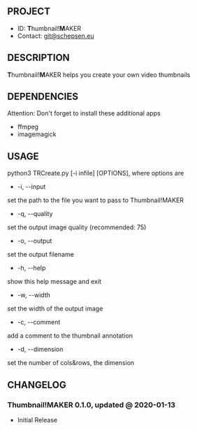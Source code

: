 ## PROJECT ##

* ID: **T**humbnail!**M**AKER
* Contact: git@schepsen.eu

## DESCRIPTION ##

**T**humbnail!**M**AKER helps you create your own video thumbnails

## DEPENDENCIES ##

Attention: Don't forget to install these additional apps

* ffmpeg
* imagemagick

## USAGE ##

python3 TRCreate.py [-i infile] [OPTIONS], where options are

* -i, --input

set the path to the file you want to pass to Thumbnail!MAKER

* -q, --quality

set the output image quality (recommended: 75)

* -o, --output

set the output filename

* -h, --help

show this help message and exit

* -w, --width

set the width of the output image

* -c, --comment

add a comment to the thumbnail annotation

* -d, --dimension

set the number of cols&rows, the dimension

## CHANGELOG ##

### Thumbnail!MAKER 0.1.0, updated @ 2020-01-13 ###

* Initial Release
